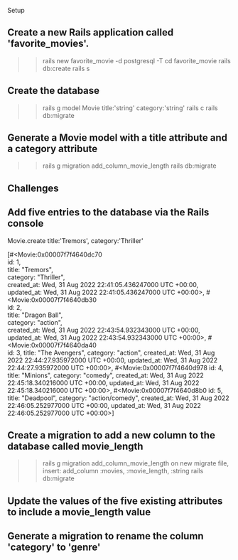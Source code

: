 Setup
## Create a new Rails application called 'favorite_movies'.

>>rails new favorite_movie -d postgresql -T
>>cd favorite_movie
>>rails db:create
>>rails s

## Create the database
>>rails g model Movie title:'string' category:'string'
>>rails c
>>rails db:migrate

## Generate a Movie model with a title attribute and a category attribute

>>rails g migration add_column_movie_length
>>rails db:migrate

## Challenges
## Add five entries to the database via the Rails console

>>
Movie.create title:'Tremors', category:'Thriller'

[#<Movie:0x00007f7f4640dc70     
  id: 1,        
  title: "Tremors",  
  category: "Thriller",   
  created_at: Wed, 31 Aug 2022 22:41:05.436247000 UTC +00:00,
  updated_at: Wed, 31 Aug 2022 22:41:05.436247000 UTC +00:00>,
 #<Movie:0x00007f7f4640db30   
  id: 2,                    
  title: "Dragon Ball",                                      
  category: "action",     
  created_at: Wed, 31 Aug 2022 22:43:54.932343000 UTC +00:00,
  updated_at: Wed, 31 Aug 2022 22:43:54.932343000 UTC +00:00>,
 #<Movie:0x00007f7f4640da40   
  id: 3,
  title: "The Avengers",
  category: "action",
  created_at: Wed, 31 Aug 2022 22:44:27.935972000 UTC +00:00,
  updated_at: Wed, 31 Aug 2022 22:44:27.935972000 UTC +00:00>,
 #<Movie:0x00007f7f4640d978
  id: 4,
  title: "Minions",
  category: "comedy",
  created_at: Wed, 31 Aug 2022 22:45:18.340216000 UTC +00:00,
  updated_at: Wed, 31 Aug 2022 22:45:18.340216000 UTC +00:00>,
 #<Movie:0x00007f7f4640d8b0
  id: 5,
  title: "Deadpool",
  category: "action/comedy",
  created_at: Wed, 31 Aug 2022 22:46:05.252977000 UTC +00:00,
  updated_at: Wed, 31 Aug 2022 22:46:05.252977000 UTC +00:00>] 

## Create a migration to add a new column to the database called movie_length

>>rails g migration add_column_movie_length
>> on new migrate file, insert:
add_column :movies, :movie_length, :string
>>rails db:migrate

## Update the values of the five existing attributes to include a movie_length value

## Generate a migration to rename the column 'category' to 'genre'